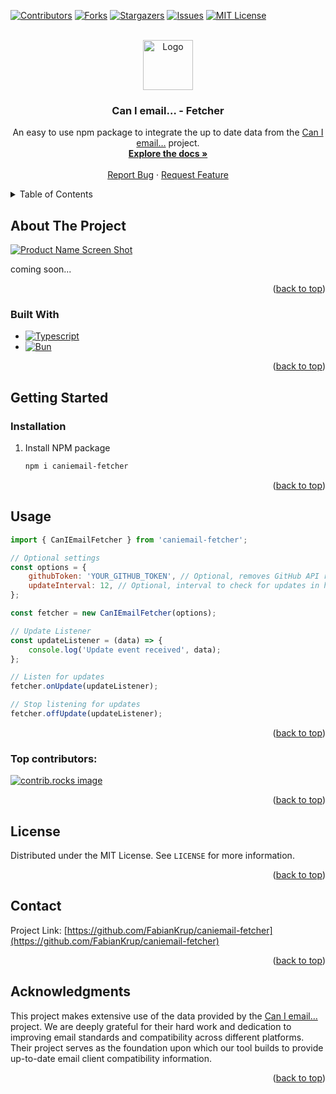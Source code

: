 <a id="readme-top"></a>

[![Contributors][contributors-shield]][contributors-url]
[![Forks][forks-shield]][forks-url]
[![Stargazers][stars-shield]][stars-url]
[![Issues][issues-shield]][issues-url]
[![MIT License][license-shield]][license-url]

<!-- PROJECT LOGO -->
<br />
<div align="center">
  <a href="https://github.com/FabianKrup/caniemail-fetcher">
    <img src="images/logo.png" alt="Logo" width="80" height="80">
  </a>

  <h3 align="center">Can I email… - Fetcher</h3>

  <p align="center">
    An easy to use npm package to integrate the up to date data from the <a href="https://github.com/hteumeuleu/caniemail">Can I email…</a> project.
    <br />
    <a href="https://github.com/FabianKrup/caniemail-fetcher"><strong>Explore the docs »</strong></a>
    <br />
    <br />
    <a href="https://github.com/FabianKrup/caniemail-fetcher/issues/new?labels=bug&template=bug-report---.md">Report Bug</a>
    ·
    <a href="https://github.com/FabianKrup/caniemail-fetcher/issues/new?labels=enhancement&template=feature-request---.md">Request Feature</a>

  </p>
</div>

<!-- TABLE OF CONTENTS -->
<details>
  <summary>Table of Contents</summary>
  <ol>
    <li>
      <a href="#about-the-project">About The Project</a>
      <ul>
        <li><a href="#built-with">Built With</a></li>
      </ul>
    </li>
    <li>
      <a href="#getting-started">Getting Started</a>
      <ul>
        <li><a href="#installation">Installation</a></li>
      </ul>
    </li>
    <li><a href="#usage">Usage</a></li>
    <li><a href="#contributing">Contributing</a></li>
    <li><a href="#license">License</a></li>
    <li><a href="#contact">Contact</a></li>
    <li><a href="#acknowledgments">Acknowledgments</a></li>
  </ol>
</details>

<!-- ABOUT THE PROJECT -->

## About The Project

[![Product Name Screen Shot][product-screenshot]](https://github.com/FabianKrup/caniemail-fetcher)

coming soon...

<p align="right">(<a href="#readme-top">back to top</a>)</p>

### Built With

- [![Typescript][Typescript]][Typescript-url]
- [![Bun][Bun]][Bun-url]

<p align="right">(<a href="#readme-top">back to top</a>)</p>

<!-- GETTING STARTED -->

## Getting Started

### Installation

1. Install NPM package
    ```sh
    npm i caniemail-fetcher
    ```

<p align="right">(<a href="#readme-top">back to top</a>)</p>

<!-- USAGE EXAMPLES -->

## Usage

```js
import { CanIEmailFetcher } from 'caniemail-fetcher';

// Optional settings
const options = {
    githubToken: 'YOUR_GITHUB_TOKEN', // Optional, removes GitHub API rate limit
    updateInterval: 12, // Optional, interval to check for updates in hours, default is 24
};

const fetcher = new CanIEmailFetcher(options);

// Update Listener
const updateListener = (data) => {
    console.log('Update event received', data);
};

// Listen for updates
fetcher.onUpdate(updateListener);

// Stop listening for updates
fetcher.offUpdate(updateListener);
```

<p align="right">(<a href="#readme-top">back to top</a>)</p>

<!-- CONTRIBUTING -->

### Top contributors:

<a href="https://github.com/FabianKrup/caniemail-fetcher/graphs/contributors">
  <img src="https://contrib.rocks/image?repo=FabianKrup/caniemail-fetcher" alt="contrib.rocks image" />
</a>

<p align="right">(<a href="#readme-top">back to top</a>)</p>

<!-- LICENSE -->

## License

Distributed under the MIT License. See `LICENSE` for more information.

<p align="right">(<a href="#readme-top">back to top</a>)</p>

<!-- CONTACT -->

## Contact

Project Link: [https://github.com/FabianKrup/caniemail-fetcher](https://github.com/FabianKrup/caniemail-fetcher)

<p align="right">(<a href="#readme-top">back to top</a>)</p>

<!-- ACKNOWLEDGEMENTS -->

## Acknowledgments

This project makes extensive use of the data provided by the [Can I email…](https://github.com/hteumeuleu/caniemail) project. We are deeply grateful for their hard work and dedication to improving email standards and compatibility across different platforms. Their project serves as the foundation upon which our tool builds to provide up-to-date email client compatibility information.

<p align="right">(<a href="#readme-top">back to top</a>)</p>

[contributors-shield]: https://img.shields.io/github/contributors/FabianKrup/caniemail-fetcher.svg?style=for-the-badge
[contributors-url]: https://github.com/FabianKrup/caniemail-fetcher/graphs/contributors
[forks-shield]: https://img.shields.io/github/forks/FabianKrup/caniemail-fetcher.svg?style=for-the-badge
[forks-url]: https://github.com/FabianKrup/caniemail-fetcher/network/members
[stars-shield]: https://img.shields.io/github/stars/FabianKrup/caniemail-fetcher.svg?style=for-the-badge
[stars-url]: https://github.com/FabianKrup/caniemail-fetcher/stargazers
[issues-shield]: https://img.shields.io/github/issues/FabianKrup/caniemail-fetcher.svg?style=for-the-badge
[issues-url]: https://github.com/FabianKrup/caniemail-fetcher/issues
[license-shield]: https://img.shields.io/github/license/FabianKrup/caniemail-fetcher.svg?style=for-the-badge
[license-url]: https://github.com/FabianKrup/caniemail-fetcher/blob/master/LICENSE
[product-screenshot]: images/screenshot.png
[Typescript]: https://img.shields.io/badge/TypeScript-3178C6?logo=typescript&logoColor=fff
[Typescript-url]: https://www.typescriptlang.org/
[Bun]: https://img.shields.io/badge/Bun-000?logo=bun&logoColor=fff
[Bun-url]: https://bun.sh/
